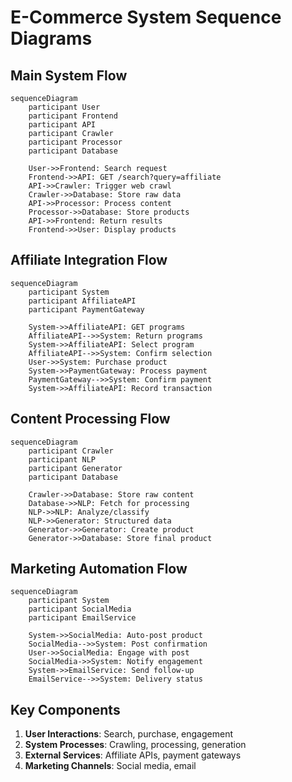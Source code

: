 # E-Commerce System Sequence Diagrams

## Main System Flow

```mermaid
sequenceDiagram
    participant User
    participant Frontend
    participant API
    participant Crawler
    participant Processor
    participant Database

    User->>Frontend: Search request
    Frontend->>API: GET /search?query=affiliate
    API->>Crawler: Trigger web crawl
    Crawler->>Database: Store raw data
    API->>Processor: Process content
    Processor->>Database: Store products
    API->>Frontend: Return results
    Frontend->>User: Display products
```

## Affiliate Integration Flow

```mermaid
sequenceDiagram
    participant System
    participant AffiliateAPI
    participant PaymentGateway

    System->>AffiliateAPI: GET programs
    AffiliateAPI-->>System: Return programs
    System->>AffiliateAPI: Select program
    AffiliateAPI-->>System: Confirm selection
    User->>System: Purchase product
    System->>PaymentGateway: Process payment
    PaymentGateway-->>System: Confirm payment
    System->>AffiliateAPI: Record transaction
```

## Content Processing Flow

```mermaid
sequenceDiagram
    participant Crawler
    participant NLP
    participant Generator
    participant Database

    Crawler->>Database: Store raw content
    Database->>NLP: Fetch for processing
    NLP->>NLP: Analyze/classify
    NLP->>Generator: Structured data
    Generator->>Generator: Create product
    Generator->>Database: Store final product
```

## Marketing Automation Flow

```mermaid
sequenceDiagram
    participant System
    participant SocialMedia
    participant EmailService

    System->>SocialMedia: Auto-post product
    SocialMedia-->>System: Post confirmation
    User->>SocialMedia: Engage with post
    SocialMedia->>System: Notify engagement
    System->>EmailService: Send follow-up
    EmailService-->>System: Delivery status
```

## Key Components
1. **User Interactions**: Search, purchase, engagement
2. **System Processes**: Crawling, processing, generation
3. **External Services**: Affiliate APIs, payment gateways
4. **Marketing Channels**: Social media, email